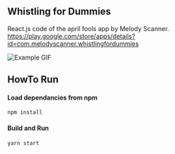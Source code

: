 ## Whistling for Dummies

React.js code of the april fools app by Melody Scanner. <br/>
https://play.google.com/store/apps/details?id=com.melodyscanner.whistlingfordummies

![Example GIF](https://lh3.googleusercontent.com/vQfbIRScYQwcPDo8mQ7pV8W08bPAOHwo6b2T2rwqUirr2E1mpBJrRMN97xpiHGXMCg=w720-h310-rw)

## HowTo Run

#### Load dependancies from npm
```
npm install
```
#### Build and Run
```
yarn start
```
